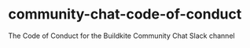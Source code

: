 # community-chat-code-of-conduct
The Code of Conduct for the Buildkite Community Chat Slack channel
